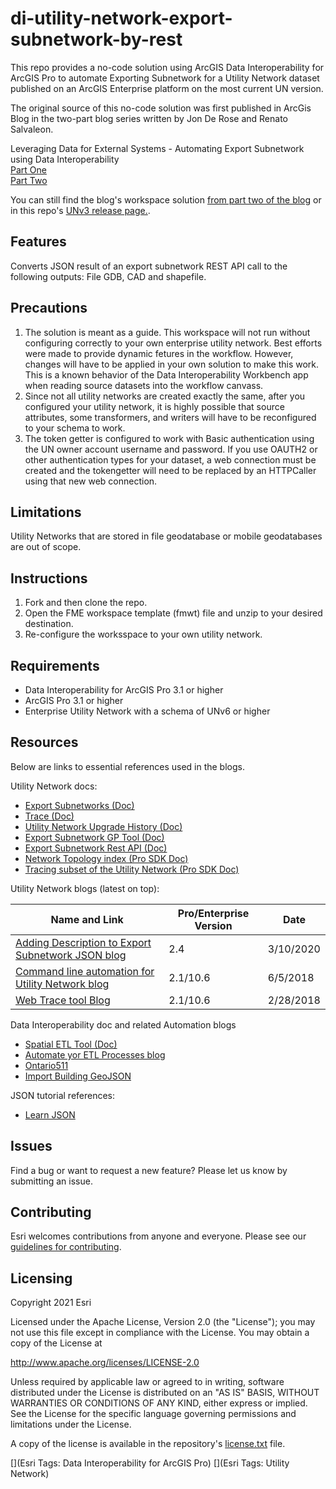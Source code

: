# di-utility-network-export-subnetwork-by-rest
 
This repo provides a no-code solution using ArcGIS Data Interoperability for ArcGIS Pro to automate Exporting Subnetwork for a Utility Network dataset published on an ArcGIS Enterprise platform on the most current UN version.

The original source of this no-code solution was first published in ArcGis Blog in the two-part blog series written by Jon De Rose and Renato Salvaleon. 

Leveraging Data for External Systems - Automating Export Subnetwork using Data Interoperability<br/>
[Part One ](https://www.esri.com/arcgis-blog/products/utility-network/data-management/exporting-subnetworks-using-data-interoperability/)<br/>
[Part Two ](https://www.esri.com/arcgis-blog/products/utility-network/data-management/exporting-subnetworks-using-data-interoperability-part2/)<br/>

You can still find the blog's workspace solution [from part two of the blog](https://community.esri.com/t5/arcgis-utility-network-documents/sample-workbench-file-leveraging-data-for-external/ta-p/1053123) or in this repo's [UNv3 release page.](https://github.com/salvaleonrp/di-utility-network-export-subnetwork-by-rest/releases/tag/v2.6.0).

## Features
Converts JSON result of an export subnetwork REST API call to the following outputs: File GDB, CAD and shapefile.

## Precautions
1. The solution is meant as a guide. This workspace will not run without configuring correctly to your own enterprise utility network. Best efforts were made to provide dynamic fetures in the workflow. However, changes will have to be applied in your own solution to make this work. This is a known behavior of the Data Interoperability Workbench app when reading source datasets into the workflow canvass.
2. Since not all utility networks are created exactly the same, after you configured your utility network, it is highly possible that source attributes, some transformers, and writers will have to be reconfigured to your schema to work. 
3. The token getter is configured to work with Basic authentication using the UN owner account username and password. If you use OAUTH2 or other authentication types for your dataset, a web connection must be created and the tokengetter will need to be replaced by an HTTPCaller using that new web connection.

## Limitations
Utility Networks that are stored in file geodatabase or mobile geodatabases are out of scope.

## Instructions
1. Fork and then clone the repo. 
2. Open the FME workspace template (fmwt) file and unzip to your desired destination.
3. Re-configure the worksspace to your own utility network. 


## Requirements
* Data Interoperability for ArcGIS Pro 3.1 or higher
* ArcGIS Pro 3.1 or  higher
* Enterprise Utility Network with a schema of UNv6 or higher

## Resources
Below are links to essential references used in the blogs.

Utility Network docs:<br/>
* [Export Subnetworks (Doc)](https://pro.arcgis.com/en/pro-app/latest/help/data/utility-network/export-subnetworks.htm)<br/>
* [Trace (Doc)](https://pro.arcgis.com/en/pro-app/latest/help/data/utility-network/about-tracing-utility-networks.htm)<br/>
* [Utility Network Upgrade History (Doc)](https://pro.arcgis.com/en/pro-app/latest/help/data/utility-network/utility-network-upgrade-history.htm)<br/>
* [Export Subnetwork GP Tool (Doc)](https://pro.arcgis.com/en/pro-app/latest/tool-reference/utility-networks/export-subnetwork.htm)<br/>
* [Export Subnetwork Rest API (Doc)](https://developers.arcgis.com/rest/services-reference/enterprise/exportsubnetwork-utility-network-server-.htm)<br/>
* [Network Topology index (Pro SDK Doc)](https://github.com/esri/arcgis-pro-sdk/wiki/ProConcepts-Utility-Network#network-topology)<br/>
* [Tracing subset of the Utility Network (Pro SDK Doc)](https://github.com/esri/arcgis-pro-sdk/wiki/ProConcepts-Utility-Network#tracing)<br/>

Utility Network blogs (latest on top):<br/>

Name and Link | Pro/Enterprise Version | Date
--- | --- | ---
[Adding Description to Export Subnetwork JSON blog](https://community.esri.com/t5/arcgis-utility-network-questions/adding-descriptions-to-export-subnetwork-json/m-p/367933)| 2.4 |	3/10/2020
[Command line automation for Utility Network blog](https://www.esri.com/arcgis-blog/products/utility-network/administration/automating-utility-network-functions-using-command-line/)| 2.1/10.6	| 6/5/2018
[Web Trace tool Blog](https://www.esri.com/arcgis-blog/products/utility-network/data-management/a-technical-walk-through-for-a-simple-utility-network-web-trace-tool-with-javascript/) | 2.1/10.6 | 2/28/2018

Data Interoperability doc and related Automation blogs<br/>
* [Spatial ETL Tool (Doc)](https://pro.arcgis.com/en/pro-app/latest/help/data/data-interoperability/spatial-etl-tools.htm)
* [Automate yor ETL Processes blog](https://community.esri.com/t5/arcgis-data-interoperability-blog/automate-your-etl-processes-on-a-schedule-two-ways/ba-p/883616)<br/>
* [Ontario511](https://pm.maps.arcgis.com/home/item.html?id=4ec1d2420089451bb173e90ce01e2e0a)<br/>
* [Import Building GeoJSON](https://pm.maps.arcgis.com/home/item.html?id=9da0f8ae5fee45aca11bf77f712884c8)<br/>

JSON tutorial references:<br/>
* [Learn JSON](https://www.youtube.com/watch?v=iiADhChRriM)<br/>


## Issues

Find a bug or want to request a new feature?  Please let us know by submitting an issue.

## Contributing

Esri welcomes contributions from anyone and everyone. Please see our [guidelines for contributing](https://github.com/esri/contributing).

## Licensing
Copyright 2021 Esri

Licensed under the Apache License, Version 2.0 (the "License");
you may not use this file except in compliance with the License.
You may obtain a copy of the License at

   http://www.apache.org/licenses/LICENSE-2.0

Unless required by applicable law or agreed to in writing, software
distributed under the License is distributed on an "AS IS" BASIS,
WITHOUT WARRANTIES OR CONDITIONS OF ANY KIND, either express or implied.
See the License for the specific language governing permissions and
limitations under the License.

A copy of the license is available in the repository's [license.txt](https://github.com/salvaleonrp/di-data-driven-electric-utility-export-subnetwork/blob/main/license.txt) file.

[](Esri Tags: Data Interoperability for ArcGIS Pro)
[](Esri Tags: Utility Network)
